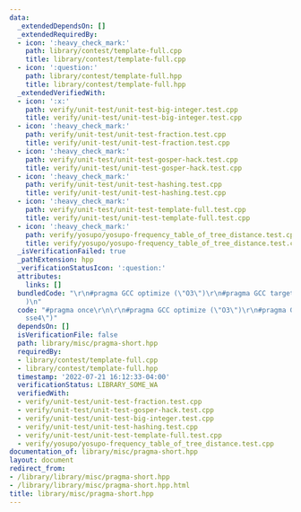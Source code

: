 ```yaml
---
data:
  _extendedDependsOn: []
  _extendedRequiredBy:
  - icon: ':heavy_check_mark:'
    path: library/contest/template-full.cpp
    title: library/contest/template-full.cpp
  - icon: ':question:'
    path: library/contest/template-full.hpp
    title: library/contest/template-full.hpp
  _extendedVerifiedWith:
  - icon: ':x:'
    path: verify/unit-test/unit-test-big-integer.test.cpp
    title: verify/unit-test/unit-test-big-integer.test.cpp
  - icon: ':heavy_check_mark:'
    path: verify/unit-test/unit-test-fraction.test.cpp
    title: verify/unit-test/unit-test-fraction.test.cpp
  - icon: ':heavy_check_mark:'
    path: verify/unit-test/unit-test-gosper-hack.test.cpp
    title: verify/unit-test/unit-test-gosper-hack.test.cpp
  - icon: ':heavy_check_mark:'
    path: verify/unit-test/unit-test-hashing.test.cpp
    title: verify/unit-test/unit-test-hashing.test.cpp
  - icon: ':heavy_check_mark:'
    path: verify/unit-test/unit-test-template-full.test.cpp
    title: verify/unit-test/unit-test-template-full.test.cpp
  - icon: ':heavy_check_mark:'
    path: verify/yosupo/yosupo-frequency_table_of_tree_distance.test.cpp
    title: verify/yosupo/yosupo-frequency_table_of_tree_distance.test.cpp
  _isVerificationFailed: true
  _pathExtension: hpp
  _verificationStatusIcon: ':question:'
  attributes:
    links: []
  bundledCode: "\r\n#pragma GCC optimize (\"O3\")\r\n#pragma GCC target (\"sse4\"\
    )\n"
  code: "#pragma once\r\n\r\n#pragma GCC optimize (\"O3\")\r\n#pragma GCC target (\"\
    sse4\")"
  dependsOn: []
  isVerificationFile: false
  path: library/misc/pragma-short.hpp
  requiredBy:
  - library/contest/template-full.cpp
  - library/contest/template-full.hpp
  timestamp: '2022-07-21 16:12:33-04:00'
  verificationStatus: LIBRARY_SOME_WA
  verifiedWith:
  - verify/unit-test/unit-test-fraction.test.cpp
  - verify/unit-test/unit-test-gosper-hack.test.cpp
  - verify/unit-test/unit-test-big-integer.test.cpp
  - verify/unit-test/unit-test-hashing.test.cpp
  - verify/unit-test/unit-test-template-full.test.cpp
  - verify/yosupo/yosupo-frequency_table_of_tree_distance.test.cpp
documentation_of: library/misc/pragma-short.hpp
layout: document
redirect_from:
- /library/library/misc/pragma-short.hpp
- /library/library/misc/pragma-short.hpp.html
title: library/misc/pragma-short.hpp
---
```

